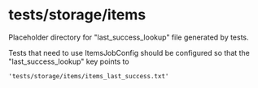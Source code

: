 # tests/storage/items

Placeholder directory for "last_success_lookup" file generated by tests.

Tests that need to use ItemsJobConfig should be configured so that the
"last_success_lookup" key points to 

```
'tests/storage/items/items_last_success.txt'
```
